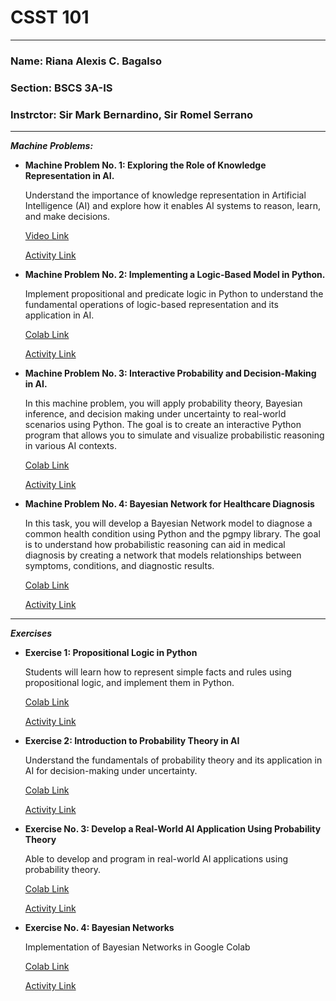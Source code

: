# CSST 101


---

### **Name**: Riana Alexis C. Bagalso

### **Section**: BSCS 3A-IS

### **Instrctor**: Sir Mark Bernardino, Sir Romel Serrano


---

***Machine Problems:***


*   **Machine Problem No. 1: Exploring the Role of Knowledge Representation in AI.**
  
    Understand the importance of knowledge representation in Artificial Intelligence (AI) and explore how it  enables AI systems to reason, learn, and make decisions. 

    [Video Link](https://www.canva.com/design/DAGP2hTLqU8/zPHFH23EL-wUQqDjCj0MOg/view?utm_content=DAGP2hTLqU8&utm_campaign=designshare&utm_medium=link&utm_source=editor)

    [Activity Link](https://github.com/IranaAnair/CSST101-CS3A/blob/main/3A-BAGALSO-MP1.md)
*   **Machine Problem No. 2: Implementing a Logic-Based Model in Python.**

    Implement propositional and predicate logic in Python to understand the fundamental operations of logic-based representation and its application in AI.

    [Colab Link](https://colab.research.google.com/drive/1vGIYk7avTdAtSqcI8CgqpMQryL2mAy-a)

    [Activity Link](https://github.com/IranaAnair/CSST101-CS3A/blob/main/3A-BAGALSO-MP2.ipynb)

* **Machine Problem No. 3: Interactive Probability and Decision-Making in AI.**

  In this machine problem, you will apply probability theory, Bayesian inference, and decision making under uncertainty to real-world scenarios using Python. The goal is to create an  interactive Python program that allows you to simulate and visualize probabilistic reasoning  in various AI contexts.

  [Colab Link](https://colab.research.google.com/drive/1VmFZQWHpy6lb30PsaLuXD3vDGpTb0km8)

  [Activity Link](https://github.com/IranaAnair/CSST101-CS3A/blob/main/3A-BAGALSO-MP3%20(1).ipynb) 

* **Machine Problem No. 4: Bayesian Network for Healthcare Diagnosis** 

  In this task, you will develop a Bayesian Network model to diagnose a common health condition using Python and the pgmpy library. The goal is to understand how probabilistic reasoning can aid in medical diagnosis by creating a network that models relationships between symptoms, conditions, and diagnostic results.

  [Colab Link](https://colab.research.google.com/drive/1Dt86CgqT5jD0WJPoQ_-Wd-efBprkdGsB)

  [Activity Link](https://github.com/IranaAnair/CSST101-CS3A/blob/main/3A-BAGALSO-HEALTH-MP4.ipynb)

---
***Exercises***

* **Exercise 1: Propositional Logic in Python**

  Students will learn how to represent simple facts and rules using propositional logic, and implement them in Python.

  [Colab Link](https://colab.research.google.com/drive/15WZXg0UbWJsclsV02KQT7y3llzoMHDbv)

  [Activity Link](https://github.com/IranaAnair/CSST101-CS3A/blob/main/3A-BAGALSO-EXER1%20(1).ipynb)

* **Exercise 2: Introduction to Probability Theory in AI**

  Understand the fundamentals of probability theory and its application in AI for decision-making under uncertainty. 

  [Colab Link](https://colab.research.google.com/drive/1gOT7YJrTi0zzWd9KAgbGff4xnkZHRBK6)

  [Activity Link](https://github.com/IranaAnair/CSST101-CS3A/blob/main/3A-BAGALSO-EXER2%20(1).ipynb)

* **Exercise No. 3: Develop a Real-World AI Application Using Probability Theory**

  Able to develop and program in real-world AI applications using probability theory.

  [Colab Link](https://colab.research.google.com/drive/1uWfpJ82vinyrph3scpSJY2skmOTjwqcS)

  [Activity Link](https://github.com/IranaAnair/CSST101-CS3A/blob/main/3A-BAGALSO-EXER3%20(1).ipynb)

* **Exercise No. 4: Bayesian Networks**

  Implementation of Bayesian Networks in Google Colab

  [Colab Link](https://colab.research.google.com/drive/1-dSK6tnl-nbUk8UxNjE8GSvfYl3dLuW5)

  [Activity Link](https://github.com/IranaAnair/CSST101-CS3A/blob/main/3A_BAGALSO_EXER4.ipynb)
